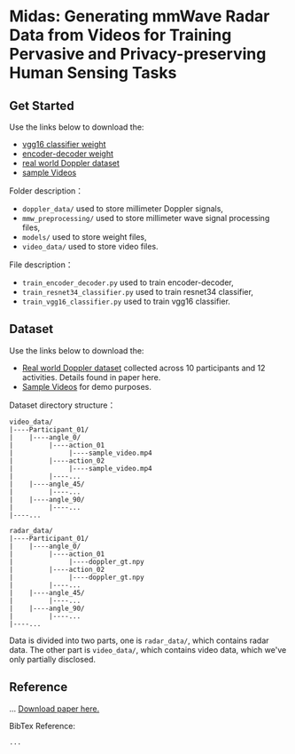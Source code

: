 # Midas: Generating mmWave Radar Data from Videos for Training Pervasive and Privacy-preserving Human Sensing Tasks
## Get Started
Use the links below to download the:
* [vgg16 classifier weight](https://www.dropbox.com/s/ubxg7qewzwv6n2h/classifier_weights.hdf5?dl=0) 
* [encoder-decoder weight](https://www.dropbox.com/s/0kki7buj2vcvnx1/autoencoder_weights.hdf5?dl=0) 
* [real world Doppler dataset](https://www.dropbox.com/s/y15pmjn5erlegpt/radar_data.zip?dl=0) 
* [sample Videos](https://www.dropbox.com/s/b0dpyv8mvo2axfn/video_data.zip?dl=0) 

Folder description：
* `doppler_data/` used to store millimeter Doppler signals,
* `mmw_preprocessing/` used to store millimeter wave signal processing files, 
* `models/` used to store weight files, 
* `video_data/` used to store video files.

File description：
* `train_encoder_decoder.py` used to train encoder-decoder, 
* `train_resnet34_classifier.py` used to train resnet34 classifier, 
* `train_vgg16_classifier.py` used to train vgg16 classifier.


## Dataset
Use the links below to download the:
* [Real world Doppler dataset](https://www.dropbox.com/s/y15pmjn5erlegpt/radar_data.zip?dl=0) collected across 10 participants and 12 activities. Details found in paper here. 
* [Sample Videos](https://www.dropbox.com/s/b0dpyv8mvo2axfn/video_data.zip?dl=0) for demo purposes.

Dataset directory structure：
```
video_data/
|----Participant_01/
|    |----angle_0/
|         |----action_01
|              |----sample_video.mp4
|         |----action_02
|              |----sample_video.mp4
|         |----...
|    |----angle_45/
|         |----...
|    |----angle_90/
|         |----...
|----...

radar_data/
|----Participant_01/
|    |----angle_0/
|         |----action_01
|              |----doppler_gt.npy
|         |----action_02
|              |----doppler_gt.npy
|         |----...
|    |----angle_45/
|         |----...
|    |----angle_90/
|         |----...
|----...
```	
Data is divided into two parts, one is `radar_data/`, which contains radar data. The other part is `video_data/`, which contains video data, which we've only partially disclosed.
## Reference
...
[Download paper here.](...)

BibTex Reference:
```
...
```

